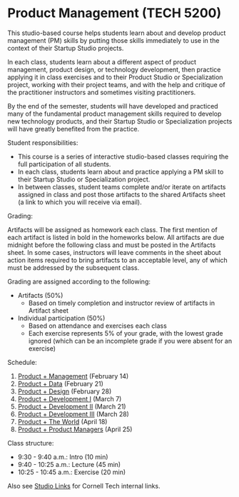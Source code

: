 # Product Management (TECH 5200)

This studio-based course helps students learn about and develop product management (PM) skills by putting those skills immediately to use in the context of their Startup Studio projects.

In each class, students learn about a different aspect of product management, product design, or technology development, then practice applying it in class exercises and to their Product Studio or Specialization project, working with their project teams, and with the help and critique of the practitioner instructors and sometimes visiting practitioners.

By the end of the semester, students will have developed and practiced many of the fundamental product management skills required to develop new technology products, and their Startup Studio or Specialization projects will have greatly benefited from the practice.

Student responsibilities:

* This course is a series of interactive studio-based classes requiring the full participation of all students.
* In each class, students learn about and practice applying a PM skill to their Startup Studio or Specialization project. 
* In between classes, student teams complete and/or iterate on artifacts assigned in class and post those artifacts to the shared Artifacts sheet (a link to which you will receive via email).

Grading:

Artifacts will be assigned as homework each class. The first mention of each artifact is listed in bold in the homeworks below. All artifacts are due midnight before the following class and must be posted in the Artifacts sheet. In some cases, instructors will leave comments in the sheet about action items required to bring artifacts to an acceptable level, any of which must be addressed by the subsequent class.

Grading are assigned according to the following:

* Artifacts (50%)
    * Based on timely completion and instructor review of artifacts in Artifact sheet
* Individual participation (50%)
    * Based on attendance and exercises each class
    * Each exercise represents 5% of your grade, with the lowest grade ignored (which can be an incomplete grade if you were absent for an exercise)

Schedule:

1. [Product + Management](https://github.com/cornelltech/product-management/wiki#session-1-product--management-the-phantom-product) (February 14)
1. [Product + Data](https://github.com/cornelltech/product-management/wiki#session-2-product--data-attack-of-the-data) (February 21)
1. [Product + Design](https://github.com/cornelltech/product-management/wiki#session-3-product--design-revenge-of-the-users) (February 28)
1. [Product + Development I](https://github.com/cornelltech/product-management/wiki#session-4-product--development-part-i-a-new-product) (March 7) 
1. [Product + Development II](https://github.com/cornelltech/product-management/wiki#session-5-product--development-ii-the-code-strikes-back) (March 21)
1. [Product + Development III](https://github.com/cornelltech/product-management/wiki#session-6-product--development-iii-return-of-the-product-manager) (March 28)
1. [Product + The World](https://github.com/cornelltech/product-management/wiki#session-7-product--the-world-the-product-manager-awakens) (April 18)
1. [Product + Product Managers](https://github.com/cornelltech/product-management/wiki#session-8-product--product-managers-the-last-product-manager) (April 25)

Class structure:

* 9:30 - 9:40 a.m.: Intro (10 min)
* 9:40 - 10:25 a.m.: Lecture (45 min)
* 10:25 - 10:45 a.m.: Exercise (20 min)

Also see [Studio Links](https://confluence.cornell.edu/pages/viewpage.action?spaceKey=studio&title=Studio+Links+and+Info) for Cornell Tech internal links.
